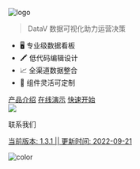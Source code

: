 ![logo](_media/logo.svg)

> DataV 数据可视化助力运营决策

- 🖥︎ 专业级数据看板
- 🖍 低代码编辑设计
- 📈 全渠道数据整合
- 🚀 组件灵活可定制

<div class='buttons'>
<a href='_media/file/datav.pdf' target='_blank' download="DataV产品介绍.pdf"><span>产品介绍</span></a>
<a href='http://114.67.111.215:18080/' target='_blank'><span>在线演示</span></a>
<a href='/#/docs/' target='_blank'><span>快速开始</span></a>
</div>



<!--体验移动端的弹框-->
<div class='mini_qr' id="kefu">
<img
  src='https://minio.pigx.vip/oss/1654697752.png'>
<p>联系我们</p>
</div>

<div class='beian' id="kefu">
<a href='http://beian.miit.gov.cn'>
<p>当前版本: 1.3.1  || 更新时间: 2022-09-21</p>
</a>
</div>

![color](#f0f0f0)
